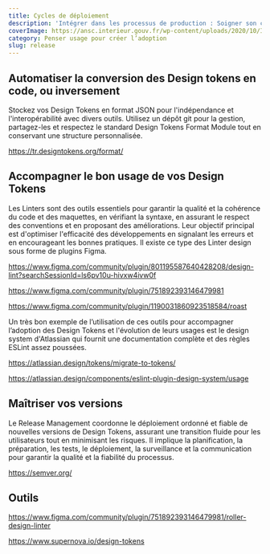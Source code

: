 ```yaml
---
title: Cycles de déploiement
description: 'Intégrer dans les processus de production : Soigner son cycle de déploiement '
coverImage: https://ansc.interieur.gouv.fr/wp-content/uploads/2020/10/Image2-e1603897030496.png
category: Penser usage pour créer l’adoption
slug: release
---
```


## Automatiser la conversion des Design tokens en code, ou inversement

Stockez vos Design Tokens en format JSON pour l'indépendance et l'interopérabilité avec divers outils. Utilisez un dépôt git pour la gestion, partagez-les et respectez le standard Design Tokens Format Module tout en conservant une structure personnalisée.

https://tr.designtokens.org/format/

## Accompagner le bon usage de vos Design Tokens

Les Linters sont des outils essentiels pour garantir la qualité et la cohérence du code et des maquettes, en vérifiant la syntaxe, en assurant le respect des conventions et en proposant des améliorations. Leur objectif principal est d'optimiser l'efficacité des développements en signalant les erreurs et en encourageant les bonnes pratiques. Il existe ce type des Linter design sous forme de plugins Figma.

https://www.figma.com/community/plugin/801195587640428208/design-lint?searchSessionId=ls6pv10u-hivxw4ivw0f

https://www.figma.com/community/plugin/751892393146479981

https://www.figma.com/community/plugin/1190031860923518584/roast

Un très bon exemple de l’utilisation de ces outils pour accompagner l’adoption des Design Tokens et l'évolution de leurs usages est le design system d'Atlassian qui fournit une documentation complète et des règles ESLint assez poussées.

https://atlassian.design/tokens/migrate-to-tokens/

https://atlassian.design/components/eslint-plugin-design-system/usage

## Maîtriser vos versions

Le Release Management coordonne le déploiement ordonné et fiable de nouvelles versions de Design Tokens, assurant une transition fluide pour les utilisateurs tout en minimisant les risques. Il implique la planification, la préparation, les tests, le déploiement, la surveillance et la communication pour garantir la qualité et la fiabilité du processus.

https://semver.org/

## Outils

https://www.figma.com/community/plugin/751892393146479981/roller-design-linter

https://www.supernova.io/design-tokens